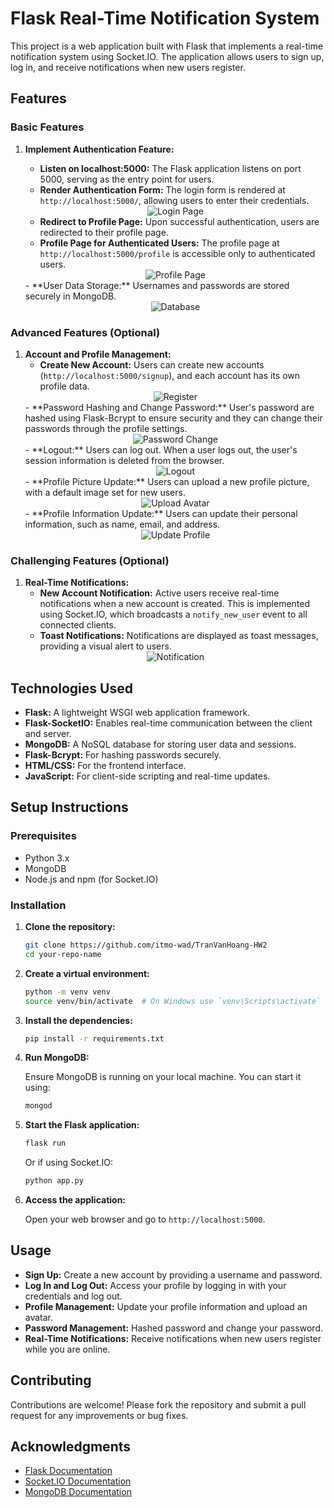 # Flask Real-Time Notification System

This project is a web application built with Flask that implements a real-time notification system using Socket.IO. The application allows users to sign up, log in, and receive notifications when new users register.

## Features

### Basic Features

1. **Implement Authentication Feature:**
   - **Listen on localhost:5000:** The Flask application listens on port 5000, serving as the entry point for users.
   - **Render Authentication Form:** The login form is rendered at `http://localhost:5000/`, allowing users to enter their credentials.
   <div align="center">
       <img src="static/images/login.PNG" alt="Login Page">
   </div>

   - **Redirect to Profile Page:** Upon successful authentication, users are redirected to their profile page.
   - **Profile Page for Authenticated Users:** The profile page at `http://localhost:5000/profile` is accessible only to authenticated users.
   <div align="center">
       <img src="static/images/profile.PNG" alt="Profile Page">
   </div>
   - **User Data Storage:** Usernames and passwords are stored securely in MongoDB.
   <div align="center">
       <img src="static/images/database.PNG" alt="Database">
   </div>

### Advanced Features (Optional)

1. **Account and Profile Management:**
   - **Create New Account:** Users can create new accounts (`http://localhost:5000/signup`), and each account has its own profile data.
   <div align="center">
       <img src="static/images/register.PNG" alt="Register">
   </div>
   - **Password Hashing and Change Password:** User's password are hashed using Flask-Bcrypt to ensure security and they can change their passwords through the profile settings.
   <div align="center">
       <img src="static/images/password_change.PNG" alt="Password Change">
   </div>
   - **Logout:** Users can log out. When a user logs out, the user's session information is deleted from the browser.
   <div align="center">
       <img src="static/images/logout.PNG" alt="Logout">
   </div>
   - **Profile Picture Update:** Users can upload a new profile picture, with a default image set for new users.
   <div align="center">
       <img src="static/images/upload_image.PNG" alt="Upload Avatar">
   </div>
   - **Profile Information Update:** Users can update their personal information, such as name, email, and address.
   <div align="center">
       <img src="static/images/update_profile.PNG" alt="Update Profile">
   </div>

### Challenging Features (Optional)

1. **Real-Time Notifications:**
   - **New Account Notification:** Active users receive real-time notifications when a new account is created. This is implemented using Socket.IO, which broadcasts a `notify_new_user` event to all connected clients.
   - **Toast Notifications:** Notifications are displayed as toast messages, providing a visual alert to users.
   <div align="center">
       <img src="static/images/notification.png" alt="Notification">
   </div>

## Technologies Used

- **Flask:** A lightweight WSGI web application framework.
- **Flask-SocketIO:** Enables real-time communication between the client and server.
- **MongoDB:** A NoSQL database for storing user data and sessions.
- **Flask-Bcrypt:** For hashing passwords securely.
- **HTML/CSS:** For the frontend interface.
- **JavaScript:** For client-side scripting and real-time updates.

## Setup Instructions

### Prerequisites

- Python 3.x
- MongoDB
- Node.js and npm (for Socket.IO)

### Installation

1. **Clone the repository:**

   ```bash
   git clone https://github.com/itmo-wad/TranVanHoang-HW2
   cd your-repo-name
   ```

2. **Create a virtual environment:**

   ```bash
   python -m venv venv
   source venv/bin/activate  # On Windows use `venv\Scripts\activate`
   ```

3. **Install the dependencies:**

   ```bash
   pip install -r requirements.txt
   ```

4. **Run MongoDB:**

   Ensure MongoDB is running on your local machine. You can start it using:

   ```bash
   mongod
   ```

5. **Start the Flask application:**

   ```bash
   flask run
   ```

   Or if using Socket.IO:

   ```bash
   python app.py
   ```

6. **Access the application:**

   Open your web browser and go to `http://localhost:5000`.

## Usage

- **Sign Up:** Create a new account by providing a username and password.
- **Log In and Log Out:** Access your profile by logging in with your credentials and log out.
- **Profile Management:** Update your profile information and upload an avatar.
- **Password Management:** Hashed password and change your password.
- **Real-Time Notifications:** Receive notifications when new users register while you are online.

## Contributing

Contributions are welcome! Please fork the repository and submit a pull request for any improvements or bug fixes.

## Acknowledgments

- [Flask Documentation](https://flask.palletsprojects.com/)
- [Socket.IO Documentation](https://socket.io/docs/)
- [MongoDB Documentation](https://docs.mongodb.com/)

